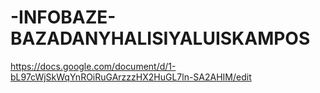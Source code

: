 # -INFOBAZE-BAZADANYHALISIYALUISKAMPOS
https://docs.google.com/document/d/1-bL97cWjSkWqYnROiRuGArzzzHX2HuGL7ln-SA2AHIM/edit
